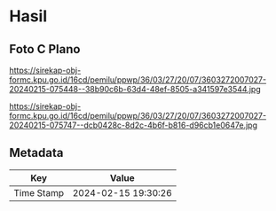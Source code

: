 # Hasil

## Foto C Plano

https://sirekap-obj-formc.kpu.go.id/16cd/pemilu/ppwp/36/03/27/20/07/3603272007027-20240215-075448--38b90c6b-63d4-48ef-8505-a341597e3544.jpg

https://sirekap-obj-formc.kpu.go.id/16cd/pemilu/ppwp/36/03/27/20/07/3603272007027-20240215-075747--dcb0428c-8d2c-4b6f-b816-d96cb1e0647e.jpg


## Metadata

| Key        | Value               |
| ---------- | ------------------- |
| Time Stamp | 2024-02-15 19:30:26 |



